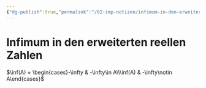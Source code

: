 ```yaml
---
{"dg-publish":true,"permalink":"/02-imp-notizen/infimum-in-den-erweiterten-reellen-zahlen/"}
---
```


# Infimum in den erweiterten reellen Zahlen
$\inf(A) = \begin{cases}-\infty & -\infty\in A\\\inf(A) & -\infty\notin A\end{cases}$
